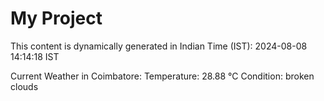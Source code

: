 # My Project

This content is dynamically generated in Indian Time (IST): 2024-08-08 14:14:18 IST


Current Weather in Coimbatore:
Temperature: 28.88 °C
Condition: broken clouds
